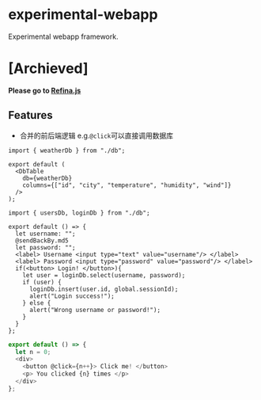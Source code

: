# experimental-webapp

Experimental webapp framework.

# [Archieved]

**Please go to [Refina.js](https://github.com/refinajs/)**

## Features

- 合并的前后端逻辑
  e.g.`@click`可以直接调用数据库

```tsx
import { weatherDb } from "./db";

export default (
  <DbTable
    db={weatherDb}
    columns={["id", "city", "temperature", "humidity", "wind"]}
  />
);
```

```tsx
import { usersDb, loginDb } from "./db";

export default () => {
  let username: "";
  @sendBackBy.md5
  let password: "";
  <label> Username <input type="text" value="username"/> </label>
  <label> Password <input type="password" value="password"/> </label>
  if(<button> Login! </button>){
    let user = loginDb.select(username, password);
    if (user) {
      loginDb.insert(user.id, global.sessionId);
      alert("Login success!");
    } else {
      alert("Wrong username or password!");
    }
  }
};
```


```typescript
export default () => {
  let n = 0;
  <div>
    <button @click={n++}> Click me! </button>
    <p> You clicked {n} times </p>
  </div>
};
```
